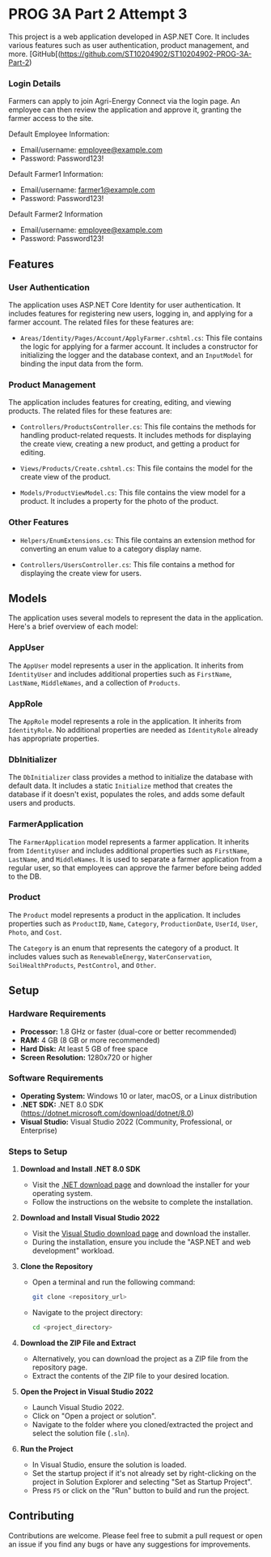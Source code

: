 # PROG 3A Part 2 Attempt 3

This project is a web application developed in ASP.NET Core. It includes various features such as user authentication, product management, and more.
[GitHub[(https://github.com/ST10204902/ST10204902-PROG-3A-Part-2)

### Login Details
Farmers can apply to join Agri-Energy Connect via the login page. An employee can then review the application and approve it, granting the farmer access to the site.

Default Employee Information:
- Email/username: employee@example.com
- Password: Password123!

Default Farmer1 Information:
- Email/username: farmer1@example.com
- Password: Password123!

Default Farmer2 Information
- Email/username: employee@example.com
- Password: Password123!

## Features

### User Authentication

The application uses ASP.NET Core Identity for user authentication. It includes features for registering new users, logging in, and applying for a farmer account. The related files for these features are:

- `Areas/Identity/Pages/Account/ApplyFarmer.cshtml.cs`: This file contains the logic for applying for a farmer account. It includes a constructor for initializing the logger and the database context, and an `InputModel` for binding the input data from the form.

### Product Management

The application includes features for creating, editing, and viewing products. The related files for these features are:

- `Controllers/ProductsController.cs`: This file contains the methods for handling product-related requests. It includes methods for displaying the create view, creating a new product, and getting a product for editing.

- `Views/Products/Create.cshtml.cs`: This file contains the model for the create view of the product.

- `Models/ProductViewModel.cs`: This file contains the view model for a product. It includes a property for the photo of the product.

### Other Features

- `Helpers/EnumExtensions.cs`: This file contains an extension method for converting an enum value to a category display name.

- `Controllers/UsersController.cs`: This file contains a method for displaying the create view for users.

## Models

The application uses several models to represent the data in the application. Here's a brief overview of each model:

### AppUser

The `AppUser` model represents a user in the application. It inherits from `IdentityUser` and includes additional properties such as `FirstName`, `LastName`, `MiddleNames`, and a collection of `Products`.

### AppRole

The `AppRole` model represents a role in the application. It inherits from `IdentityRole`. No additional properties are needed as `IdentityRole` already has appropriate properties.

### DbInitializer

The `DbInitializer` class provides a method to initialize the database with default data. It includes a static `Initialize` method that creates the database if it doesn't exist, populates the roles, and adds some default users and products.

### FarmerApplication

The `FarmerApplication` model represents a farmer application. It inherits from `IdentityUser` and includes additional properties such as `FirstName`, `LastName`, and `MiddleNames`. It is used to separate a farmer application from a regular user, so that employees can approve the farmer before being added to the DB.

### Product

The `Product` model represents a product in the application. It includes properties such as `ProductID`, `Name`, `Category`, `ProductionDate`, `UserId`, `User`, `Photo`, and `Cost`.

The `Category` is an enum that represents the category of a product. It includes values such as `RenewableEnergy`, `WaterConservation`, `SoilHealthProducts`, `PestControl`, and `Other`.

## Setup

### Hardware Requirements
- **Processor:** 1.8 GHz or faster (dual-core or better recommended)
- **RAM:** 4 GB (8 GB or more recommended)
- **Hard Disk:** At least 5 GB of free space
- **Screen Resolution:** 1280x720 or higher

### Software Requirements
- **Operating System:** Windows 10 or later, macOS, or a Linux distribution
- **.NET SDK:** .NET 8.0 SDK (https://dotnet.microsoft.com/download/dotnet/8.0)
- **Visual Studio:** Visual Studio 2022 (Community, Professional, or Enterprise)

### Steps to Setup

1. **Download and Install .NET 8.0 SDK**
   - Visit the [.NET download page](https://dotnet.microsoft.com/download/dotnet/8.0) and download the installer for your operating system.
   - Follow the instructions on the website to complete the installation.

2. **Download and Install Visual Studio 2022**
   - Visit the [Visual Studio download page](https://visualstudio.microsoft.com/downloads/) and download the installer.
   - During the installation, ensure you include the "ASP.NET and web development" workload.

3. **Clone the Repository**
   - Open a terminal and run the following command:
     ```sh
     git clone <repository_url>
     ```
   - Navigate to the project directory:
     ```sh
     cd <project_directory>
     ```

4. **Download the ZIP File and Extract**
   - Alternatively, you can download the project as a ZIP file from the repository page.
   - Extract the contents of the ZIP file to your desired location.

5. **Open the Project in Visual Studio 2022**
   - Launch Visual Studio 2022.
   - Click on "Open a project or solution".
   - Navigate to the folder where you cloned/extracted the project and select the solution file (`.sln`).

6. **Run the Project**
   - In Visual Studio, ensure the solution is loaded.
   - Set the startup project if it's not already set by right-clicking on the project in Solution Explorer and selecting "Set as Startup Project".
   - Press `F5` or click on the "Run" button to build and run the project.

## Contributing

Contributions are welcome. Please feel free to submit a pull request or open an issue if you find any bugs or have any suggestions for improvements.
